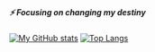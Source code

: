 ##### ⚡ Focusing on changing my destiny

[![My GitHub stats](https://github-readme-stats.vercel.app/api?username=Matrixchung&show_icons=true&count_private=true&theme=tokyonight&include_all_commits=true)](https://github.com/Matrixchung)
[![Top Langs](https://github-readme-stats.vercel.app/api/top-langs/?username=Matrixchung&layout=compact&theme=radical)](https://github.com/Matrixchung)
